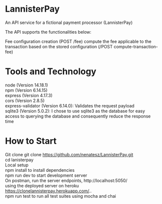 # LannisterPay
An API service for a fictional payment processor (LannisterPay)

The API supports the functionalities below:

 Fee configuration creation (POST /fee)
 compute the fee applicable to the transaction based on the stored configuration (/POST compute-transaction-fee)

# Tools and Technology
node (Version 14.18.1)  
npm (Version 6.14.15)  
express (Version 4.17.3)  
cors (Version 2.8.5)  
express-validator (Version 6.14.0): Validates the request payload  
sqlite3 (Version 5.0.2): I chose to use sqlite3 as the database for easy access to querying the database and consequently reduce the response time  

# How to Start
Git clone git clone https://github.com/nenatesz/LannisterPay.git  
cd lanisterpay  
Local setup  
npm install to install dependencies  
npm run dev to start development server  
On postman, run the server endpoints, http://localhost:5050/  
using the deployed server on heroku https://clonelannisterpay.herokuapp.com/..  
npm run test to run all test suites using mocha and chai  



